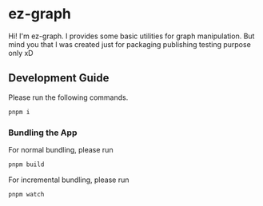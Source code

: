# ez-graph

Hi! I'm ez-graph. I provides some basic utilities for graph manipulation. But mind you that I was created just for packaging publishing testing purpose only xD

## Development Guide

Please run the following commands.

```bash
pnpm i
```

### Bundling the App

For normal bundling, please run

```bash
pnpm build
```

For incremental bundling, please run

```bash
pnpm watch
```

